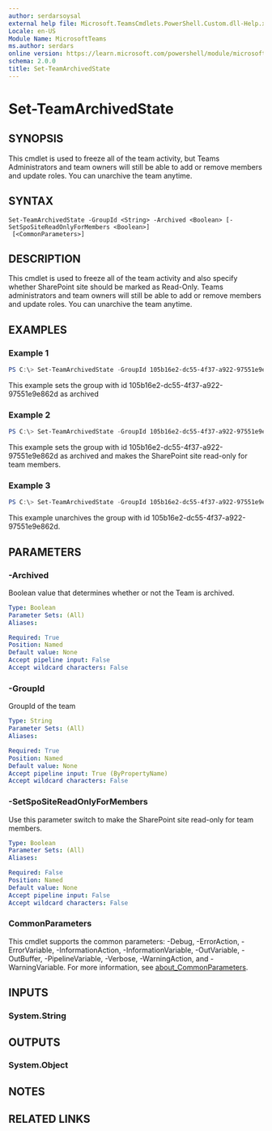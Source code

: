 ```yaml
---
author: serdarsoysal
external help file: Microsoft.TeamsCmdlets.PowerShell.Custom.dll-Help.xml
Locale: en-US
Module Name: MicrosoftTeams
ms.author: serdars
online version: https://learn.microsoft.com/powershell/module/microsoftteams/set-teamarchivedstate
schema: 2.0.0
title: Set-TeamArchivedState
---
```


# Set-TeamArchivedState

## SYNOPSIS
This cmdlet is used to freeze all of the team activity, but Teams Administrators and team owners will still be able to add or remove members and update roles. You can unarchive the team anytime.

## SYNTAX

```
Set-TeamArchivedState -GroupId <String> -Archived <Boolean> [-SetSpoSiteReadOnlyForMembers <Boolean>]
 [<CommonParameters>]
```

## DESCRIPTION
This cmdlet is used to freeze all of the team activity and also specify whether SharePoint site should be marked as Read-Only.
Teams administrators and team owners will still be able to add or remove members and update roles. You can unarchive the team anytime.

## EXAMPLES

### Example 1
```powershell
PS C:\> Set-TeamArchivedState -GroupId 105b16e2-dc55-4f37-a922-97551e9e862d -Archived:$true
```

This example sets the group with id 105b16e2-dc55-4f37-a922-97551e9e862d as archived

### Example 2
```powershell
PS C:\> Set-TeamArchivedState -GroupId 105b16e2-dc55-4f37-a922-97551e9e862d -Archived:$true -SetSpoSiteReadOnlyForMembers:$true
```

This example sets the group with id 105b16e2-dc55-4f37-a922-97551e9e862d as archived and makes the SharePoint site read-only for team members.

### Example 3
```powershell
PS C:\> Set-TeamArchivedState -GroupId 105b16e2-dc55-4f37-a922-97551e9e862d -Archived:$false
```

This example unarchives the group with id 105b16e2-dc55-4f37-a922-97551e9e862d.

## PARAMETERS

### -Archived
Boolean value that determines whether or not the Team is archived.

```yaml
Type: Boolean
Parameter Sets: (All)
Aliases:

Required: True
Position: Named
Default value: None
Accept pipeline input: False
Accept wildcard characters: False
```

### -GroupId
GroupId of the team

```yaml
Type: String
Parameter Sets: (All)
Aliases:

Required: True
Position: Named
Default value: None
Accept pipeline input: True (ByPropertyName)
Accept wildcard characters: False
```

### -SetSpoSiteReadOnlyForMembers
Use this parameter switch to make the SharePoint site read-only for team members.

```yaml
Type: Boolean
Parameter Sets: (All)
Aliases:

Required: False
Position: Named
Default value: None
Accept pipeline input: False
Accept wildcard characters: False
```

### CommonParameters
This cmdlet supports the common parameters: -Debug, -ErrorAction, -ErrorVariable, -InformationAction, -InformationVariable, -OutVariable, -OutBuffer, -PipelineVariable, -Verbose, -WarningAction, and -WarningVariable. For more information, see [about_CommonParameters](http://go.microsoft.com/fwlink/?LinkID=113216).

## INPUTS

### System.String

## OUTPUTS

### System.Object

## NOTES

## RELATED LINKS

